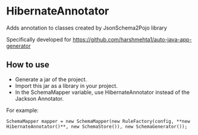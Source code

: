# HibernateAnnotator
Adds annotation to classes created by JsonSchema2Pojo library

Specifically developed for https://github.com/harshmehta1/auto-java-app-generator

## How to use

* Generate a jar of the project.
* Import this jar as a library in your project.
* In the SchemaMapper variable, use HibernateAnnotator instead of the Jackson Annotator.

For example:

`SchemaMapper mapper = new SchemaMapper(new RuleFactory(config, **new HibernateAnnotator()**, new SchemaStore()), new SchemaGenerator());`